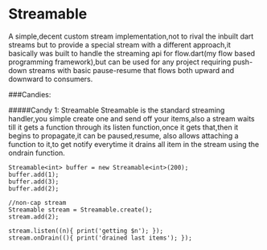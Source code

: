 Streamable
==========
A simple,decent custom stream implementation,not to rival the inbuilt dart streams but to provide a special stream with a different approach,it basically was built to handle the streaming api for flow.dart(my flow based programming framework),but can be used for any project requiring push-down streams with basic pause-resume that flows both upward and downward to consumers.

###Candies:

#####Candy 1: Streamable 
	Streamable is the standard streaming handler,you simple create one and send off your items,also a stream waits till it gets
	a function through its listen function,once it gets that,then it begins to propagate,it can be paused,resume, also allows
	attaching a function to it,to get notify everytime it drains all item in the stream using the ondrain function.
	
	Streamable<int> buffer = new Streamable<int>(200);
	buffer.add(1);
	buffer.add(3);
	buffer.add(2);
	
	//non-cap stream
	Streamable stream = Streamable.create();
	stream.add(2);
	
	stream.listen((n){ print('getting $n'); });
	stream.onDrain((){ print('drained last items'); });
	
